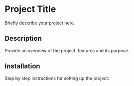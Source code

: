 # Project Title
Briefly describe your project here.

## Description
Provide an overview of the project, features and its purpose.

## Installation
Step by step instructions for setting up the project:
